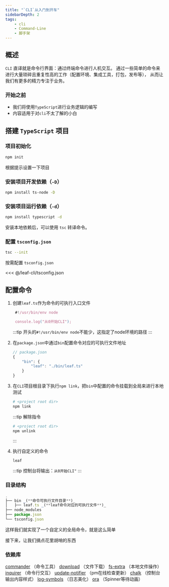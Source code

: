 ```yaml
---
title: "`CLI`从入门到开车"
sidebarDepth: 2
tags: 
    - cli
    - Command-Line
    - 脚手架
---
```


## 概述

`CLI` 直译就是命令行界面：通过终端命令进行人机交互。
通过一些简单的命令来进行大量琐碎且重复性高的工作（配置环境、集成工具，打包，发布等），
从而让我们有更多的精力专注于业务。

### 开始之前

- 我们将使用`TypeScript`进行业务逻辑的编写
- 内容适用于对`cli`不太了解的小白

## 搭建 `TypeScript` 项目

### 项目初始化

```bash
npm init
```

根据提示设置一下项目

### 安装项目开发依赖（`-D`）

```bash
npm install ts-node -D
```

### 安装项目运行依赖（`-d`）

```bash
npm install typescript -d
```

安装本地依赖后，可以使用 `tsc` 转译命令。

### 配置 `tsconfig.json`

```bash
tsc --init
```

按需配置 `tsconfig.json`

<<< @/leaf-cli/tsconfig.json

## 配置命令

1. 创建`leaf.ts`作为命令的可执行入口文件

   ```ts
    #!/usr/bin/env node

    console.log("从0开始CLI");
   ```

   :::tip
   开头的`#!/usr/bin/env node`不能少，这指定了node环境的路径
   :::

2. 在`package.json`中通过`bin`配置命令对应的可执行文件地址

    ```js
    // package.json
    {
        "bin": {
            "leaf": "./bin/leaf.ts"
        }
    }
    ```

3. 在`CLI`项目根目录下执行`npm link`，把`bin`中配置的命令挂载到全局来进行本地测试

    ```bash
    # <project root dir> 
    npm link
    ```

    :::tip  解除指令

    ```bash
    # <project root dir> 
    npm unlink
    ```

    :::

4. 执行自定义的命令

    ```bash
    leaf
    ```

    :::tip
    控制台将输出：`从0开始CLI"`
    :::

### 目录结构

```js
.
├── bin _(**命令可执行文件目录**)_
│   ├── leaf.ts _(**leaf命令对应的可执行文件**)_
├── node_modules
├── package.json
└── tsconfig.json
```

这样我们就实现了一个自定义的全局命令，就是这么简单

接下来，让我们搞点花里胡哨的东西



### 依赖库

[commander](https://www.npmjs.com/package/commander) （命令工具）
[download](https://www.npmjs.com/package/download) （文件下载）
[fs-extra](https://www.npmjs.com/package/fs-extra) （本地文件操作）
[inquirer](https://www.npmjs.com/package/inquirer) （命令行交互）
[update-notifier](https://www.npmjs.com/package/update-notifier) （pm在线检查更新）
[chalk](https://www.npmjs.com/package/chalk) （控制台输出内容样式）
[log-symbols](https://www.npmjs.com/package/log-symbols) （日志美化）
[ora](https://www.npmjs.com/package/ora) （Spinner等待动画）
